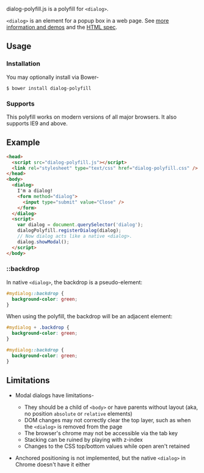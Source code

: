 dialog-polyfill.js is a polyfill for `<dialog>`.

`<dialog>` is an element for a popup box in a web page. See
[more information and demos](http://falken-testing.appspot.com/dialog/index.html)
and the
[HTML spec](http://www.whatwg.org/specs/web-apps/current-work/multipage/commands.html#the-dialog-element).

## Usage

### Installation

You may optionally install via Bower-

    $ bower install dialog-polyfill

### Supports

This polyfill works on modern versions of all major browsers. It also supports IE9 and above.

## Example

```html
<head>
  <script src="dialog-polyfill.js"></script>
  <link rel="stylesheet" type="text/css" href="dialog-polyfill.css" />
</head>
<body>
  <dialog>
    I'm a dialog!
    <form method="dialog">
      <input type="submit" value="Close" />
    </form>
  </dialog>
  <script>
    var dialog = document.querySelector('dialog');
    dialogPolyfill.registerDialog(dialog);
    // Now dialog acts like a native <dialog>.
    dialog.showModal();
  </script>
</body>
```

### ::backdrop

In native `<dialog>`, the backdrop is a pseudo-element:

```css
#mydialog::backdrop {
  background-color: green;
}
```

When using the polyfill, the backdrop will be an adjacent element:

```css
#mydialog + .backdrop {
  background-color: green;
}

#mydialog::backdrop {
  background-color: green;
}
```

## Limitations

- Modal dialogs have limitations-
  - They should be a child of `<body>` or have parents without layout (aka, no position `absolute` or `relative` elements)
  - DOM changes may not correctly clear the top layer, such as when the `<dialog>` is removed from the page
  - The browser's chrome may not be accessible via the tab key
  - Stacking can be ruined by playing with z-index
  - Changes to the CSS top/bottom values while open aren't retained

- Anchored positioning is not implemented, but the native `<dialog>` in Chrome doesn't have it either
